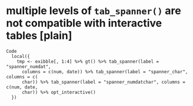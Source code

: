 # multiple levels of `tab_spanner()` are not compatible with interactive tables [plain]

    Code
      local({
        tmp <- exibble[, 1:4] %>% gt() %>% tab_spanner(label = "spanner_numdat",
          columns = c(num, date)) %>% tab_spanner(label = "spanner_char", columns = c(
          char)) %>% tab_spanner(label = "spanner_numdatchar", columns = c(num, date,
          char)) %>% opt_interactive()
      })

